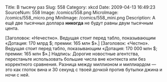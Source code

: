 Title: В тысячу раз 
Slug: 558 
Category: xkcd 
Date: 2009-04-13 16:49:23 
SourceNum: 558 
Image: /comics/558.png 
MicroImage: /comics/558_micro.png 
MiniImage: /comics/558_mini.png 
Description: А ещё две тысячных доллара <b>никогда</b> не будут равны двум тысячным цента. 

[Заголовок: «Нечестно». Ведущая стоит перед табло, показывающим «Дотация: 170 млрд $; премии: 165 млн $».]
[Заголовок: «Честно». Ведущая стоит перед табло, показывающим «Дотация: 170 000 млн $; премии: 165 млн $».]
Надпись: Дорогие новостные агентства, перестаньте использовать большие числа вне контекста или без корректного сравнения. Разница между миллионом и миллиардом — это как глоток вина и 30 секунд с твоей дочкой против бутылки джина и ночи с ней.